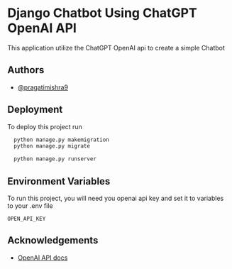 
# Django Chatbot Using ChatGPT OpenAI API

This application utilize the ChatGPT OpenAI api to create a simple Chatbot




## Authors

- [@pragatimishra9](https://github.com/pragatimishra9)




## Deployment

To deploy this project run

```bash
  python manage.py makemigration
  python manage.py migrate
```

```bash
  python manage.py runserver
```


## Environment Variables

To run this project, you will need you openai api key and set it to variables to your .env file

`OPEN_API_KEY`



## Acknowledgements

 - [OpenAI API docs](https://openai.com/blog/openai-api)

